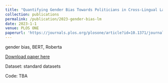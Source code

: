 ```yaml
---
title: "Quantifying Gender Bias Towards Politicians in Cross-Lingual Language Models"
collection: publications
permalink: /publication/2023-gender-bias-lm
date: 2023-1-1
venue: PLOS ONE
paperurl: 'https://journals.plos.org/plosone/article?id=10.1371/journal.pone.0277640'
---
```

gender bias, BERT, Roberta

[Download paper here](https://journals.plos.org/plosone/article?id=10.1371/journal.pone.0277640)

Dataset: standard datasets

Code: TBA
